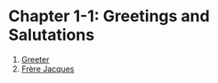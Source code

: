 # Chapter 1-1: Greetings and Salutations

1. [Greeter](GREETER.BAS)
2. [Frère Jacques](FRERE-JACQUES.BAS)
